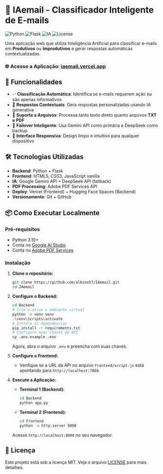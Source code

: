# 📧 IAemail - Classificador Inteligente de E-mails

![Python](https://img.shields.io/badge/Python-3.10%2B-blue)
![Flask](https://img.shields.io/badge/Flask-3.0-green)
![IA](https://img.shields.io/badge/IA-Gemini%2BDeepSeek-orange)
![License](https://img.shields.io/badge/License-MIT-yellow.svg)

Uma aplicação web que utiliza Inteligência Artificial para classificar e-mails em **Produtivos** ou **Improdutivos** e gerar respostas automáticas contextualizadas.

### 🌐 Acesse a Aplicação: [iaemail.vercel.app](https://iaemail.vercel.app/)

## 🚀 Funcionalidades

- ✅ **Classificação Automática**: Identifica se e-mails requerem ação ou são apenas informativos
- 💬 **Respostas Contextuais**: Gera respostas personalizadas usando IA generativa
- 📎 **Suporte a Arquivos**: Processa tanto texto direto quanto arquivos **TXT e PDF**
- 🔄 **Failover Inteligente**: Usa Gemini API como primária e DeepSeek como backup
- 🎨 **Interface Responsiva**: Design limpo e intuitivo para qualquer dispositivo

## 🛠️ Tecnologias Utilizadas

- **Backend**: Python + Flask
- **Frontend**: HTML5, CSS3, JavaScript vanilla
- **IA**: Google Gemini API + DeepSeek API (fallback)
- **PDF Processing**: Adobe PDF Services API
- **Deploy**: Vercel (Frontend) + Hugging Face Spaces (Backend)
- **Versionamento**: Git + GitHub

## 📦 Como Executar Localmente

### Pré-requisitos
- Python 3.10+
- Conta no [Google AI Studio](https://aistudio.google.com/)
- Conta no [Adobe PDF Services](https://www.adobe.io/apis/documentcloud/dcsdk/pdf-services.html)

### Instalação
1.  **Clone o repositório:**
    ```bash
    git clone https://github.com/albino57/IAemail.git
    cd IAemail
    ```
2.  **Configure o Backend:**
    ```bash
    cd Backend
    # Crie e ative o ambiente virtual
    python -m venv venv
    .\venv\Scripts\activate
    # Instale as dependências
    pip install -r requirements.txt
    # Configure suas chaves de API
    cp .env.example .env 
    ```
    Agora, abra o arquivo `.env` e preencha com suas chaves.

3.  **Configure o Frontend:**
    * Verifique se a URL da API no arquivo `Frontend/script.js` está apontando para `http://localhost:7860`.

4.  **Execute a Aplicação:**
    * **Terminal 1 (Backend):**
        ```bash
        cd Backend
        python app.py
        ```
    * **Terminal 2 (Frontend):**
        ```bash
        cd Frontend
        python -m http.server 8000
        ```
    Acesse `http://localhost:8000` no seu navegador.

## 📜 Licença
Este projeto está sob a licença MIT. Veja o arquivo [LICENSE](LICENSE) para mais detalhes.